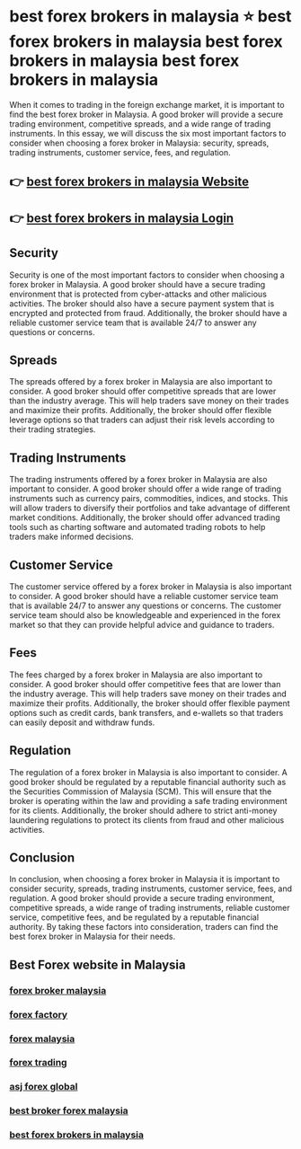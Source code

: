 
# best forex brokers in malaysia ⭐ best forex brokers in malaysia best forex brokers in malaysia best forex brokers in malaysia

When it comes to trading in the foreign exchange market, it is important to find the best forex broker in Malaysia. A good broker will provide a secure trading environment, competitive spreads, and a wide range of trading instruments. In this essay, we will discuss the six most important factors to consider when choosing a forex broker in Malaysia: security, spreads, trading instruments, customer service, fees, and regulation.

## 👉 [best forex brokers in malaysia Website](http://bit.ly/3FP4xR6)
## 👉 [best forex brokers in malaysia Login](http://bit.ly/3FP4xR6)

## Security

Security is one of the most important factors to consider when choosing a forex broker in Malaysia. A good broker should have a secure trading environment that is protected from cyber-attacks and other malicious activities. The broker should also have a secure payment system that is encrypted and protected from fraud. Additionally, the broker should have a reliable customer service team that is available 24/7 to answer any questions or concerns.

## Spreads

The spreads offered by a forex broker in Malaysia are also important to consider. A good broker should offer competitive spreads that are lower than the industry average. This will help traders save money on their trades and maximize their profits. Additionally, the broker should offer flexible leverage options so that traders can adjust their risk levels according to their trading strategies.

## Trading Instruments

The trading instruments offered by a forex broker in Malaysia are also important to consider. A good broker should offer a wide range of trading instruments such as currency pairs, commodities, indices, and stocks. This will allow traders to diversify their portfolios and take advantage of different market conditions. Additionally, the broker should offer advanced trading tools such as charting software and automated trading robots to help traders make informed decisions.

## Customer Service

The customer service offered by a forex broker in Malaysia is also important to consider. A good broker should have a reliable customer service team that is available 24/7 to answer any questions or concerns. The customer service team should also be knowledgeable and experienced in the forex market so that they can provide helpful advice and guidance to traders.

## Fees

The fees charged by a forex broker in Malaysia are also important to consider. A good broker should offer competitive fees that are lower than the industry average. This will help traders save money on their trades and maximize their profits. Additionally, the broker should offer flexible payment options such as credit cards, bank transfers, and e-wallets so that traders can easily deposit and withdraw funds.

## Regulation

The regulation of a forex broker in Malaysia is also important to consider. A good broker should be regulated by a reputable financial authority such as the Securities Commission of Malaysia (SCM). This will ensure that the broker is operating within the law and providing a safe trading environment for its clients. Additionally, the broker should adhere to strict anti-money laundering regulations to protect its clients from fraud and other malicious activities.

## Conclusion

In conclusion, when choosing a forex broker in Malaysia it is important to consider security, spreads, trading instruments, customer service, fees, and regulation. A good broker should provide a secure trading environment, competitive spreads, a wide range of trading instruments, reliable customer service, competitive fees, and be regulated by a reputable financial authority. By taking these factors into consideration, traders can find the best forex broker in Malaysia for their needs.

## Best Forex website in Malaysia
### [forex broker malaysia](https://atom.io/packages/forex%20broker%20malaysia)
### [forex factory](https://atom.io/packages/forex%20factory)
### [forex malaysia](https://atom.io/packages/forex%20malaysia)
### [forex trading](https://atom.io/packages/forex%20trading)
### [asj forex global](https://atom.io/packages/asj%20forex%20global)
### [best broker forex malaysia](https://atom.io/packages/best%20broker%20forex%20malaysia)
### [best forex brokers in malaysia](https://atom.io/packages/best%20forex%20brokers%20in%20malaysia)
